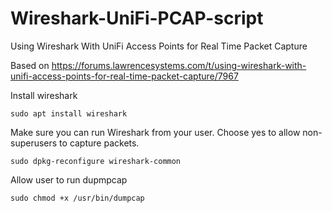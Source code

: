 # Wireshark-UniFi-PCAP-script
Using Wireshark With UniFi Access Points for Real Time Packet Capture

Based on https://forums.lawrencesystems.com/t/using-wireshark-with-unifi-access-points-for-real-time-packet-capture/7967

Install wireshark
```
sudo apt install wireshark
```

Make sure you can run Wireshark from your user.
Choose yes to allow non-superusers to capture packets.
```
sudo dpkg-reconfigure wireshark-common
```

Allow user to run dupmpcap
```
sudo chmod +x /usr/bin/dumpcap
```
